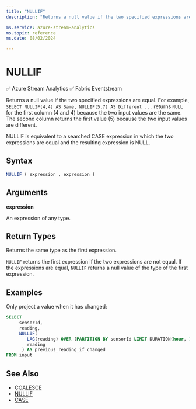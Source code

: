 ```yaml
---
title: "NULLIF"
description: "Returns a null value if the two specified expressions are equal."

ms.service: azure-stream-analytics
ms.topic: reference
ms.date: 08/02/2024

---
```


# NULLIF
:white_check_mark: Azure Stream Analytics :white_check_mark: Fabric Eventstream

Returns a null value if the two specified expressions are equal. For example, `SELECT NULLIF(4,4) AS Same, NULLIF(5,7) AS Different ...` returns `NULL` for the first column (4 and 4) because the two input values are the same. The second column returns the first value (5) because the two input values are different.

NULLIF is equivalent to a searched CASE expression in which the two expressions are equal and the resulting expression is NULL.

## Syntax

```SQL
NULLIF ( expression , expression )
```

## Arguments

**expression**

An expression of any type.

## Return Types

Returns the same type as the first expression.

`NULLIF` returns the first expression if the two expressions are not equal. If the expressions are equal, `NULLIF` returns a null value of the type of the first expression.

## Examples

Only project a value when it has changed:

```SQL
SELECT
     sensorId,
     reading,
     NULLIF(
        LAG(reading) OVER (PARTITION BY sensorId LIMIT DURATION(hour, 1)),
        reading
      ) AS previous_reading_if_changed
FROM input
```

## See Also

- [COALESCE](coalesce-azure-stream-analytics.md)
- [NULLIF](nullif-azure-stream-analytics.md)
- [CASE](case-azure-stream-analytics.md)
